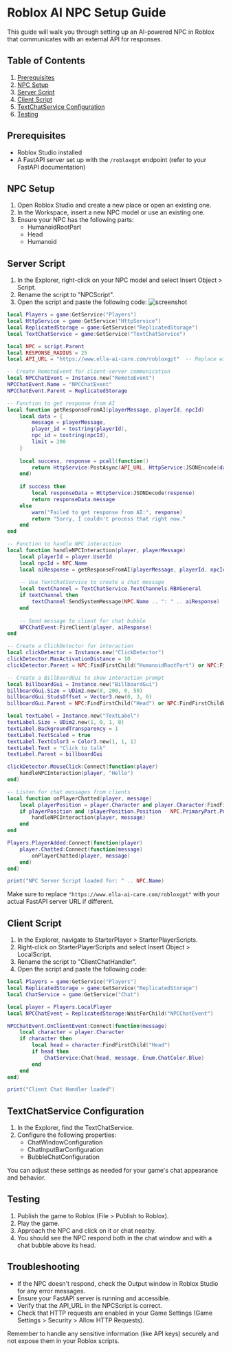# Roblox AI NPC Setup Guide

This guide will walk you through setting up an AI-powered NPC in Roblox that communicates with an external API for responses.

## Table of Contents
1. [Prerequisites](#prerequisites)
2. [NPC Setup](#npc-setup)
3. [Server Script](#server-script)
4. [Client Script](#client-script)
5. [TextChatService Configuration](#textchatservice-configuration)
6. [Testing](#testing)

## Prerequisites

- Roblox Studio installed
- A FastAPI server set up with the `/robloxgpt` endpoint (refer to your FastAPI documentation)

## NPC Setup

1. Open Roblox Studio and create a new place or open an existing one.
2. In the Workspace, insert a new NPC model or use an existing one.
3. Ensure your NPC has the following parts:
   - HumanoidRootPart
   - Head
   - Humanoid

## Server Script

1. In the Explorer, right-click on your NPC model and select Insert Object > Script.
2. Rename the script to "NPCScript".
3. Open the script and paste the following code:
![screenshot](ai_setup.png)

```lua
local Players = game:GetService("Players")
local HttpService = game:GetService("HttpService")
local ReplicatedStorage = game:GetService("ReplicatedStorage")
local TextChatService = game:GetService("TextChatService")

local NPC = script.Parent
local RESPONSE_RADIUS = 25
local API_URL = "https://www.ella-ai-care.com/robloxgpt"  -- Replace with your actual API URL

-- Create RemoteEvent for client-server communication
local NPCChatEvent = Instance.new("RemoteEvent")
NPCChatEvent.Name = "NPCChatEvent"
NPCChatEvent.Parent = ReplicatedStorage

-- Function to get response from AI
local function getResponseFromAI(playerMessage, playerId, npcId)
    local data = {
        message = playerMessage,
        player_id = tostring(playerId),
        npc_id = tostring(npcId),
        limit = 200
    }
    
    local success, response = pcall(function()
        return HttpService:PostAsync(API_URL, HttpService:JSONEncode(data), Enum.HttpContentType.ApplicationJson, false)
    end)
    
    if success then
        local responseData = HttpService:JSONDecode(response)
        return responseData.message
    else
        warn("Failed to get response from AI:", response)
        return "Sorry, I couldn't process that right now."
    end
end

-- Function to handle NPC interaction
local function handleNPCInteraction(player, playerMessage)
    local playerId = player.UserId
    local npcId = NPC.Name
    local aiResponse = getResponseFromAI(playerMessage, playerId, npcId)
    
    -- Use TextChatService to create a chat message
    local textChannel = TextChatService.TextChannels.RBXGeneral
    if textChannel then
        textChannel:SendSystemMessage(NPC.Name .. ": " .. aiResponse)
    end
    
    -- Send message to client for chat bubble
    NPCChatEvent:FireClient(player, aiResponse)
end

-- Create a ClickDetector for interaction
local clickDetector = Instance.new("ClickDetector")
clickDetector.MaxActivationDistance = 10
clickDetector.Parent = NPC:FindFirstChild("HumanoidRootPart") or NPC:FindFirstChildWhichIsA("BasePart")

-- Create a BillboardGui to show interaction prompt
local billboardGui = Instance.new("BillboardGui")
billboardGui.Size = UDim2.new(0, 200, 0, 50)
billboardGui.StudsOffset = Vector3.new(0, 3, 0)
billboardGui.Parent = NPC:FindFirstChild("Head") or NPC:FindFirstChildWhichIsA("BasePart")

local textLabel = Instance.new("TextLabel")
textLabel.Size = UDim2.new(1, 0, 1, 0)
textLabel.BackgroundTransparency = 1
textLabel.TextScaled = true
textLabel.TextColor3 = Color3.new(1, 1, 1)
textLabel.Text = "Click to talk"
textLabel.Parent = billboardGui

clickDetector.MouseClick:Connect(function(player)
    handleNPCInteraction(player, "Hello")
end)

-- Listen for chat messages from clients
local function onPlayerChatted(player, message)
    local playerPosition = player.Character and player.Character:FindFirstChild("HumanoidRootPart")
    if playerPosition and (playerPosition.Position - NPC.PrimaryPart.Position).Magnitude <= RESPONSE_RADIUS then
        handleNPCInteraction(player, message)
    end
end

Players.PlayerAdded:Connect(function(player)
    player.Chatted:Connect(function(message)
        onPlayerChatted(player, message)
    end)
end)

print("NPC Server Script loaded for: " .. NPC.Name)
```

Make sure to replace `"https://www.ella-ai-care.com/robloxgpt"` with your actual FastAPI server URL if different.

## Client Script

1. In the Explorer, navigate to StarterPlayer > StarterPlayerScripts.
2. Right-click on StarterPlayerScripts and select Insert Object > LocalScript.
3. Rename the script to "ClientChatHandler".
4. Open the script and paste the following code:

```lua
local Players = game:GetService("Players")
local ReplicatedStorage = game:GetService("ReplicatedStorage")
local ChatService = game:GetService("Chat")

local player = Players.LocalPlayer
local NPCChatEvent = ReplicatedStorage:WaitForChild("NPCChatEvent")

NPCChatEvent.OnClientEvent:Connect(function(message)
    local character = player.Character
    if character then
        local head = character:FindFirstChild("Head")
        if head then
            ChatService:Chat(head, message, Enum.ChatColor.Blue)
        end
    end
end)

print("Client Chat Handler loaded")
```

## TextChatService Configuration

1. In the Explorer, find the TextChatService.
2. Configure the following properties:
   - ChatWindowConfiguration
   - ChatInputBarConfiguration
   - BubbleChatConfiguration

You can adjust these settings as needed for your game's chat appearance and behavior.

## Testing

1. Publish the game to Roblox (File > Publish to Roblox).
2. Play the game.
3. Approach the NPC and click on it or chat nearby.
4. You should see the NPC respond both in the chat window and with a chat bubble above its head.

## Troubleshooting

- If the NPC doesn't respond, check the Output window in Roblox Studio for any error messages.
- Ensure your FastAPI server is running and accessible.
- Verify that the API_URL in the NPCScript is correct.
- Check that HTTP requests are enabled in your Game Settings (Game Settings > Security > Allow HTTP Requests).

Remember to handle any sensitive information (like API keys) securely and not expose them in your Roblox scripts.

